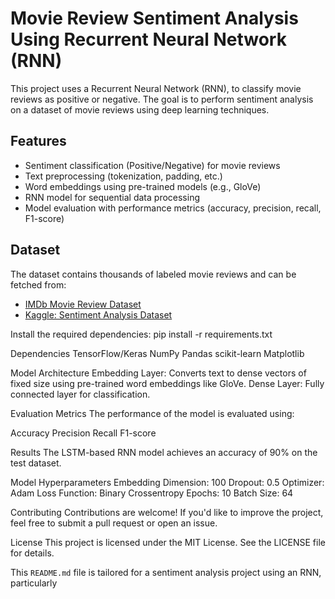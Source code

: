# Movie Review Sentiment Analysis Using Recurrent Neural Network (RNN)

This project uses a Recurrent Neural Network (RNN), to classify movie reviews as positive or negative. The goal is to perform sentiment analysis on a dataset of movie reviews using deep learning techniques.

## Features
- Sentiment classification (Positive/Negative) for movie reviews
- Text preprocessing (tokenization, padding, etc.)
- Word embeddings using pre-trained models (e.g., GloVe)
- RNN model for sequential data processing
- Model evaluation with performance metrics (accuracy, precision, recall, F1-score)

## Dataset
The dataset contains thousands of labeled movie reviews and can be fetched from:
- [IMDb Movie Review Dataset](https://ai.stanford.edu/~amaas/data/sentiment/)
- [Kaggle: Sentiment Analysis Dataset](https://www.kaggle.com/c/sentiment-analysis-on-movie-reviews)

Install the required dependencies:
pip install -r requirements.txt

Dependencies
TensorFlow/Keras
NumPy
Pandas
scikit-learn
Matplotlib

Model Architecture
Embedding Layer: Converts text to dense vectors of fixed size using pre-trained word embeddings like GloVe.
Dense Layer: Fully connected layer for classification.

Evaluation Metrics
The performance of the model is evaluated using:

Accuracy
Precision
Recall
F1-score

Results
The LSTM-based RNN model achieves an accuracy of 90% on the test dataset.

Model Hyperparameters
Embedding Dimension: 100
Dropout: 0.5
Optimizer: Adam
Loss Function: Binary Crossentropy
Epochs: 10
Batch Size: 64

Contributing
Contributions are welcome! If you'd like to improve the project, feel free to submit a pull request or open an issue.

License
This project is licensed under the MIT License. See the LICENSE file for details.

This `README.md` file is tailored for a sentiment analysis project using an RNN, particularly 

